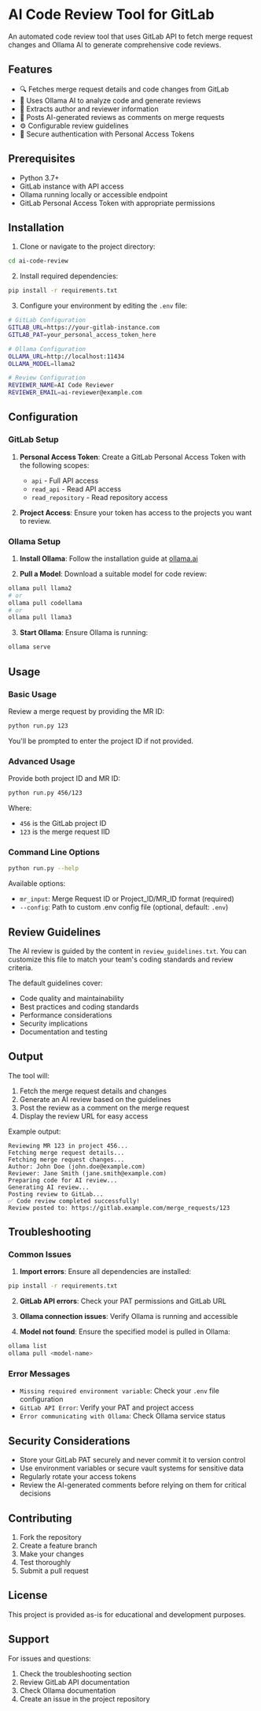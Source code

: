 # AI Code Review Tool for GitLab

An automated code review tool that uses GitLab API to fetch merge request changes and Ollama AI to generate comprehensive code reviews.

## Features

- 🔍 Fetches merge request details and code changes from GitLab
- 🤖 Uses Ollama AI to analyze code and generate reviews
- 👥 Extracts author and reviewer information
- 📝 Posts AI-generated reviews as comments on merge requests
- ⚙️ Configurable review guidelines
- 🔐 Secure authentication with Personal Access Tokens

## Prerequisites

- Python 3.7+
- GitLab instance with API access
- Ollama running locally or accessible endpoint
- GitLab Personal Access Token with appropriate permissions

## Installation

1. Clone or navigate to the project directory:

```bash
cd ai-code-review
```

2. Install required dependencies:

```bash
pip install -r requirements.txt
```

3. Configure your environment by editing the `.env` file:

```bash
# GitLab Configuration
GITLAB_URL=https://your-gitlab-instance.com
GITLAB_PAT=your_personal_access_token_here

# Ollama Configuration
OLLAMA_URL=http://localhost:11434
OLLAMA_MODEL=llama2

# Review Configuration
REVIEWER_NAME=AI Code Reviewer
REVIEWER_EMAIL=ai-reviewer@example.com
```

## Configuration

### GitLab Setup

1. **Personal Access Token**: Create a GitLab Personal Access Token with the following scopes:

   - `api` - Full API access
   - `read_api` - Read API access
   - `read_repository` - Read repository access

2. **Project Access**: Ensure your token has access to the projects you want to review.

### Ollama Setup

1. **Install Ollama**: Follow the installation guide at [ollama.ai](https://ollama.ai)

2. **Pull a Model**: Download a suitable model for code review:

```bash
ollama pull llama2
# or
ollama pull codellama
# or
ollama pull llama3
```

3. **Start Ollama**: Ensure Ollama is running:

```bash
ollama serve
```

## Usage

### Basic Usage

Review a merge request by providing the MR ID:

```bash
python run.py 123
```

You'll be prompted to enter the project ID if not provided.

### Advanced Usage

Provide both project ID and MR ID:

```bash
python run.py 456/123
```

Where:

- `456` is the GitLab project ID
- `123` is the merge request IID

### Command Line Options

```bash
python run.py --help
```

Available options:

- `mr_input`: Merge Request ID or Project_ID/MR_ID format (required)
- `--config`: Path to custom .env config file (optional, default: `.env`)

## Review Guidelines

The AI review is guided by the content in `review_guidelines.txt`. You can customize this file to match your team's coding standards and review criteria.

The default guidelines cover:

- Code quality and maintainability
- Best practices and coding standards
- Performance considerations
- Security implications
- Documentation and testing

## Output

The tool will:

1. Fetch the merge request details and changes
2. Generate an AI review based on the guidelines
3. Post the review as a comment on the merge request
4. Display the review URL for easy access

Example output:

```
Reviewing MR 123 in project 456...
Fetching merge request details...
Fetching merge request changes...
Author: John Doe (john.doe@example.com)
Reviewer: Jane Smith (jane.smith@example.com)
Preparing code for AI review...
Generating AI review...
Posting review to GitLab...
✅ Code review completed successfully!
Review posted to: https://gitlab.example.com/merge_requests/123
```

## Troubleshooting

### Common Issues

1. **Import errors**: Ensure all dependencies are installed:

```bash
pip install -r requirements.txt
```

2. **GitLab API errors**: Check your PAT permissions and GitLab URL

3. **Ollama connection issues**: Verify Ollama is running and accessible

4. **Model not found**: Ensure the specified model is pulled in Ollama:

```bash
ollama list
ollama pull <model-name>
```

### Error Messages

- `Missing required environment variable`: Check your `.env` file configuration
- `GitLab API Error`: Verify your PAT and project access
- `Error communicating with Ollama`: Check Ollama service status

## Security Considerations

- Store your GitLab PAT securely and never commit it to version control
- Use environment variables or secure vault systems for sensitive data
- Regularly rotate your access tokens
- Review the AI-generated comments before relying on them for critical decisions

## Contributing

1. Fork the repository
2. Create a feature branch
3. Make your changes
4. Test thoroughly
5. Submit a pull request

## License

This project is provided as-is for educational and development purposes.

## Support

For issues and questions:

1. Check the troubleshooting section
2. Review GitLab API documentation
3. Check Ollama documentation
4. Create an issue in the project repository
